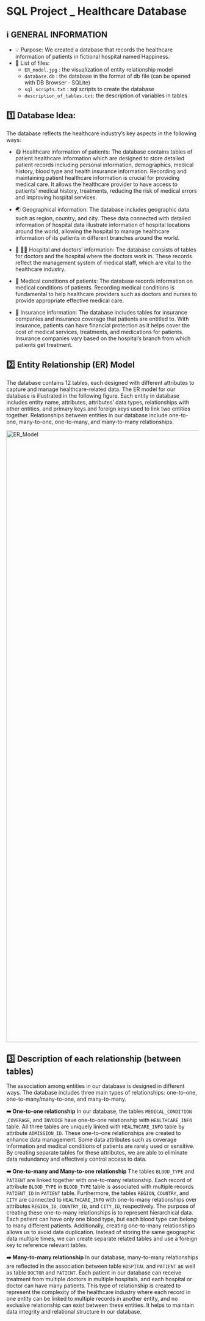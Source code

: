 
# SQL Project _ Healthcare Database

## :information_source: GENERAL INFORMATION
- :bulb: Purpose: We created a database that records the healthcare information of patients in fictional hospital named Happiness.
- :file_folder: List of files:
  + `ER_model.jpg` : the visualization of entity relationship model
  + `database.db`  : the database in the format of db file (can be opened with DB Browser - SQLite)
  + `sql_scripts.txt` : sql scripts to create the database
  + `description_of_tables.txt`: the description of variables in tables

## :one: Database Idea:

The database reflects the healthcare industry’s key aspects in the following ways:

- :mask: Healthcare information of patients: The database contains tables of patient healthcare information which are
designed to store detailed patient records including personal information, demographics, medical history, blood type and health insurance information. Recording and maintaining patient 
healthcare information is crucial for providing medical care. It allows the healthcare provider to 
have access to patients’ medical history, treatments, reducing the risk of medical errors and 
improving hospital services.

- :earth_asia: Geographical information: The database includes geographic data such as region, country, and 
city. These data connected with detailed information of hospital data illustrate information of 
hospital locations around the world, allowing the hospital to manage healthcare information of its 
patients in different branches around the world.

- :hospital: :health_worker: Hospital and doctors’ information: The database consists of tables for doctors and the hospital 
where the doctors work in. These records reflect the management system of medical staff, which 
are vital to the healthcare industry.

- :pill: Medical conditions of patients: The database records information on medical conditions of 
patients. Recording medical conditions is fundamental to help healthcare providers such as doctors 
and nurses to provide appropriate effective medical care.

- :ledger: Insurance information: The database includes tables for insurance companies and insurance 
coverage that patients are entitled to. With insurance, patients can have financial protection as it 
helps cover the cost of medical services, treatments, and medications for patients. Insurance 
companies vary based on the hospital’s branch from which patients get treatment.

<P style="page-break-before: always">

## :two: Entity Relationship (ER) Model

The database contains 12 tables, each designed with different attributes to capture and manage 
healthcare-related data. The ER model for our database is illustrated in the following figure. Each 
entity in database includes entity name, attributes, attributes’ data types, relationships with other 
entities, and primary keys and foreign keys used to link two entities together. Relationships 
between entities in our database include one-to-one, many-to-one, one-to-many, and many-to-many relationships.

<img src="images/ER_model.jpg" alt="ER_Model" width="1600"/>

<P style="page-break-before: always">

## :three: Description of each relationship (between tables)

The association among entities in our database is designed in different ways. The database includes 
three main types of relationships: one-to-one, one-to-many/many-to-one, and many-to-many.

**:arrow_right: One-to-one relationship**
In our database, the tables `MEDICAL_CONDITION` ,`COVERAGE`, and `INVOICE` have 
one-to-one relationship with `HEALTHCARE_INFO` table. All three tables are uniquely linked 
with `HEALTHCARE_INFO` table by attribute `ADMISSION_ID`. These one-to-one 
relationships are created to enhance data management. Some data attributes such as coverage 
information and medical conditions of patients are rarely used or sensitive. By creating separate 
tables for these attributes, we are able to eliminate data redundancy and effectively control access 
to data. 

**:arrow_right: One-to-many and Many-to-one relationship**
The tables `BLOOD_TYPE` and `PATIENT` are linked together with one-to-many relationship. 
Each record of attribute `BLOOD_TYPE` in `BLOOD_TYPE` table is associated with multiple 
records `PATIENT_ID` in `PATIENT` table. Furthermore, the tables `REGION`, `COUNTRY`, 
and `CITY` are connected to `HEALTHCARE_INFO` with one-to-many relationships over 
attributes `REGION_ID`, `COUNTRY_ID`, and `CITY_ID`, respectively. The purpose of 
creating these one-to-many relationships is to represent hierarchical data. Each patient can have 
only one blood type, but each blood type can belong to many different patients. Additionally, 
creating one-to-many relationships allows us to avoid data duplication. Instead of storing the same 
geographic data multiple times, we can create separate related tables and use a foreign key to 
reference relevant tables.

**:arrow_right: Many-to-many relationship**
In our database, many-to-many relationships are reflected in the association between table 
`HOSPITAL` and `PATIENT` as well as table `DOCTOR` and `PATIENT`. Each patient in our 
database can receive treatment from multiple doctors in multiple hospitals, and each hospital or 
doctor can have many patients. This type of relationship is created to represent the complexity of
the healthcare industry where each record in one entity can be linked to multiple records in another 
entity, and no exclusive relationship can exist between these entities. It helps to maintain data 
integrity and relational structure in our database.

